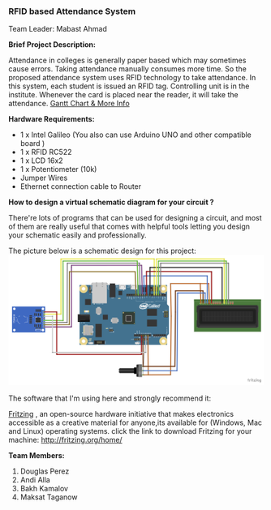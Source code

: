 ### RFID based Attendance System

Team Leader: Mabast Ahmad 


**Brief Project Description:**

Attendance in colleges is generally paper based which may sometimes cause errors. 
Taking attendance manually consumes more time. So the proposed attendance system uses RFID technology to take attendance. 
In this system, each student is issued an RFID tag.
Controlling unit is in the institute. Whenever the card is placed near the reader, it will take the attendance. 
[Gantt Chart & More Info](https://drive.google.com/drive/folders/0B20Hf5-CgbtrcGlmRGsyZ2RJZ1E)

**Hardware Requirements:**

* 1 x Intel Galileo (You also can use Arduino UNO and other compatible board )
* 1 x RFID RC522
* 1 x LCD 16x2
* 1 x Potentiometer (10k)
* Jumper Wires
* Ethernet connection cable to Router


**How to design a virtual schematic diagram for your circuit ?**

There're lots of programs that can be used for designing a circuit, and most of them are really useful that comes with helpful tools letting you design your schematic easily and professionally. 

The picture below is a schematic design for this project:
![Project Scheme](https://github.com/Mabast1/RFID.AS/blob/master/RFID%20SCHEME_bb.png)

The software that I'm using here and strongly recommend it:

[Fritzing](http://fritzing.org/home/) , an open-source hardware initiative that makes electronics accessible as a creative material for anyone,its available for (Windows, Mac and Linux) operating systems.
click the link to download Fritzing for your machine: http://fritzing.org/home/


**Team Members:**

1. Douglas Perez
2. Andi Alla
3. Bakh Kamalov
4. Maksat Taganow

